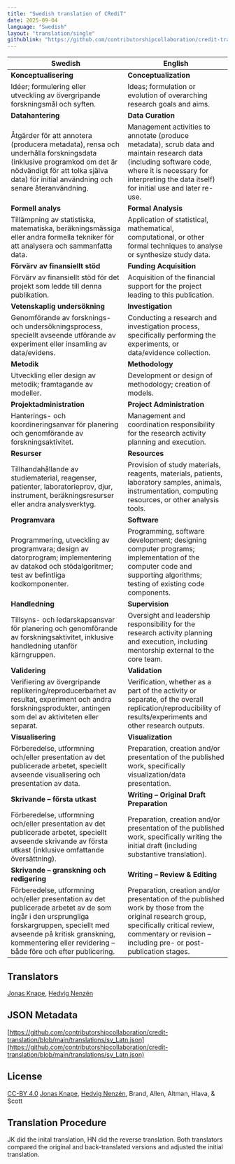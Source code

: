 ```yaml
---
title: "Swedish translation of CRediT"
date: 2025-09-04
language: "Swedish"
layout: "translation/single"
githublink: "https://github.com/contributorshipcollaboration/credit-translation/blob/main/translations/sv_Latn.json"
---
```


| Swedish | English |
| --- | --- |
| **Kon­ceptu­al­is­ering** | **Conceptualization** |
| Idéer; formulering eller utveckling av övergripande forskningsmål och syften. | Ideas; formulation or evolution of overarching research goals and aims. |
| **Datahantering** | **Data Curation** |
| Åtgärder för att annotera (producera metadata), rensa och underhålla forskningsdata (inklusive programkod om det är nödvändigt för att tolka själva data) för initial användning och senare återanvändning. | Management activities to annotate (produce metadata), scrub data and maintain research data (including software code, where it is necessary for interpreting the data itself) for initial use and later re-use. |
| **Formell analys** | **Formal Analysis** |
| Tillämpning av statistiska, matematiska, beräkningsmässiga eller andra formella tekniker för att analysera och sammanfatta data. | Application of statistical, mathematical, computational, or other formal techniques to analyse or synthesize study data. |
| **Förvärv av finansiellt stöd** | **Funding Acquisition** |
| Förvärv av finansiellt stöd för det projekt som ledde till denna publikation. | Acquisition of the financial support for the project leading to this publication. |
| **Vetenskaplig undersökning** | **Investigation** |
| Genomförande av forsknings- och undersökningsprocess, speciellt avseende utförande av experiment eller insamling av data/evidens. | Conducting a research and investigation process, specifically performing the experiments, or data/evidence collection. |
| **Metodik** | **Methodology** |
| Utveckling eller design av metodik; framtagande av modeller. | Development or design of methodology; creation of models. |
| **Projektadministration** | **Project Administration** |
| Hanterings- och koordineringsanvar för planering och genomförande av forskningsaktivitet. | Management and coordination responsibility for the research activity planning and execution. |
| **Resurser** | **Resources** |
| Tillhandahållande av studiematerial, reagenser, patienter, laboratorieprov, djur, instrument, beräkningsresurser eller andra analysverktyg. | Provision of study materials, reagents, materials, patients, laboratory samples, animals, instrumentation, computing resources, or other analysis tools. |
| **Programvara** | **Software** |
| Programmering, utveckling av programvara; design av datorprogram; implementering av datakod och stödalgoritmer; test av befintliga kodkomponenter. | Programming, software development; designing computer programs; implementation of the computer code and supporting algorithms; testing of existing code components. |
| **Handledning** | **Supervision** |
| Tillsyns- och ledarskapsansvar för planering och genomförande av forskningsaktivitet, inklusive handledning utanför kärngruppen. | Oversight and leadership responsibility for the research activity planning and execution, including mentorship external to the core team. |
| **Validering** | **Validation** |
| Verifiering av övergripande replikering/reproducerbarhet av resultat, experiment och andra forskningsprodukter, antingen som del av aktiviteten eller separat. | Verification, whether as a part of the activity or separate, of the overall replication/reproducibility of results/experiments and other research outputs. |
| **Visualisering** | **Visualization** |
| Förberedelse, utformning och/eller presentation av det publicerade arbetet, speciellt avseende visualisering och presentation av data. | Preparation, creation and/or presentation of the published work, specifically visualization/data presentation. |
| **Skrivande – första utkast** | **Writing – Original Draft Preparation** |
| Förberedelse, utformning och/eller presentation av det publicerade arbetet, speciellt avseende skrivande av första utkast (inklusive omfattande översättning). | Preparation, creation and/or presentation of the published work, specifically writing the initial draft (including substantive translation). |
| **Skrivande – granskning och redigering** | **Writing – Review & Editing** |
| Förberedelse, utformning och/eller presentation av det publicerade arbetet av de som ingår i den ursprungliga forskargruppen, speciellt med avseende på kritisk granskning, kommentering eller revidering – både före och efter publicering. | Preparation, creation and/or presentation of the published work by those from the original research group, specifically critical review, commentary or revision – including pre- or post-publication stages. |

## Translators

[Jonas  Knape](https://orcid.org/0000-0002-8012-5131), [Hedvig  Nenzén](https://orcid.org/0000-0002-0189-4283)

## JSON Metadata

[https://github.com/contributorshipcollaboration/credit-translation/blob/main/translations/sv_Latn.json](https://github.com/contributorshipcollaboration/credit-translation/blob/main/translations/sv_Latn.json)

## License

[CC-BY 4.0](https://creativecommons.org/licenses/by/4.0/) [Jonas  Knape](https://orcid.org/0000-0002-8012-5131), [Hedvig  Nenzén](https://orcid.org/0000-0002-0189-4283), Brand, Allen, Altman, Hlava, & Scott

## Translation Procedure

JK did the inital translation, HN did the reverse translation. Both translators compared the original and back-translated versions and adjusted the initial translation.
